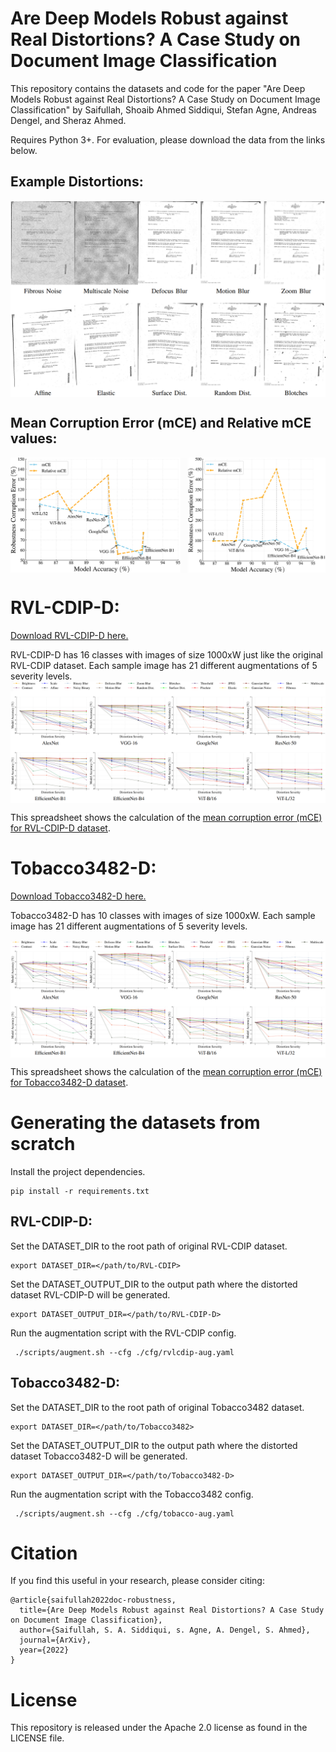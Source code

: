 # Are Deep Models Robust against Real Distortions? A Case Study on Document Image Classification
This repository contains the datasets and code for the paper "Are Deep Models Robust against Real Distortions? A Case Study on Document Image Classification" by Saifullah, Shoaib Ahmed Siddiqui, Stefan Agne, Andreas Dengel, and Sheraz Ahmed.

Requires Python 3+. For evaluation, please download the data from the links below.

## Example Distortions:
<img align="center" src="assets/example_distortions.png">

## Mean Corruption Error (mCE) and Relative mCE values:
<img align="center" src="assets/comparison.jpg">

# RVL-CDIP-D:
[Download RVL-CDIP-D here.](http://projects.dfki.uni-kl.de/docrobustness/datasets/RVL-CDIP-D.zip)

RVL-CDIP-D has 16 classes with images of size 1000xW just like the original RVL-CDIP dataset. Each sample image has 21 different augmentations of 5 severity levels.
<img align="center" src="assets/rvlcdip_results.png">

This spreadsheet shows the calculation of the
[mean corruption error (mCE) for RVL-CDIP-D dataset](https://docs.google.com/spreadsheets/d/1l8dK7BXAnYSmtqOzIVDxokHWLa3dNi3xkEsZ9YRzO4o/edit?usp=sharing).

# Tobacco3482-D:
[Download Tobacco3482-D here.](http://projects.dfki.uni-kl.de/docrobustness/datasets/Tobacco3482-D.zip)

Tobacco3482-D has 10 classes with images of size 1000xW. Each sample image has 21 different augmentations of 5 severity levels.

<img align="center" src="assets/tobacco3482_results.png">

This spreadsheet shows the calculation of the
[mean corruption error (mCE) for Tobacco3482-D dataset](https://docs.google.com/spreadsheets/d/1-PkVeWTgv7I6aGpSqlEM-c9qdYWvpXgd1WiIO5r3_Go/edit?usp=sharing).

# Generating the datasets from scratch
Install the project dependencies.
```
pip install -r requirements.txt
```

## RVL-CDIP-D:
Set the DATASET_DIR to the root path of original RVL-CDIP dataset. 
```
export DATASET_DIR=</path/to/RVL-CDIP>
```
Set the DATASET_OUTPUT_DIR to the output path where the distorted dataset RVL-CDIP-D will be generated.
```
export DATASET_OUTPUT_DIR=</path/to/RVL-CDIP-D>
```
Run the augmentation script with the RVL-CDIP config.
```
 ./scripts/augment.sh --cfg ./cfg/rvlcdip-aug.yaml
```
## Tobacco3482-D:
Set the DATASET_DIR to the root path of original Tobacco3482 dataset. 
```
export DATASET_DIR=</path/to/Tobacco3482>
```

Set the DATASET_OUTPUT_DIR to the output path where the distorted dataset Tobacco3482-D will be generated. 
```
export DATASET_OUTPUT_DIR=</path/to/Tobacco3482-D>
```

Run the augmentation script with the Tobacco3482 config.
```
 ./scripts/augment.sh --cfg ./cfg/tobacco-aug.yaml
```

# Citation
If you find this useful in your research, please consider citing:
```
@article{saifullah2022doc-robustness,
  title={Are Deep Models Robust against Real Distortions? A Case Study on Document Image Classification},
  author={Saifullah, S. A. Siddiqui, s. Agne, A. Dengel, S. Ahmed},
  journal={ArXiv},
  year={2022}
}
```

# License
This repository is released under the Apache 2.0 license as found in the LICENSE file.
